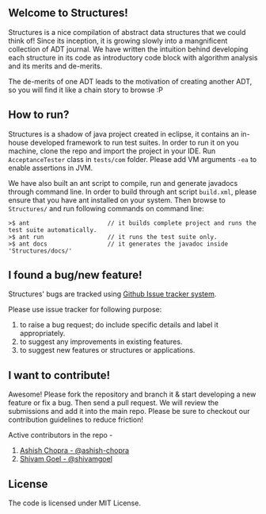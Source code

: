 Welcome to Structures!
------------------------
Structures is a nice compilation of abstract data structures that we could think of! Since its inception, it is growing slowly into a mangnificent collection of ADT journal. We have written the intuition behind developing each structure in its code as introductory code block with algorithm analysis and its merits and de-merits.

The de-merits of one ADT leads to the motivation of creating another ADT, so you will find it like a chain story to browse :P

How to run?
----------------
Structures is a shadow of java project created in eclipse, it contains an in-house developed framework to run test suites. In order to run it on you machine, clone the repo and import the project in your IDE. 
Run `AcceptanceTester` class in `tests/com` folder. Please add VM arguments `-ea` to enable assertions in JVM.

We have also built an ant script to compile, run and generate javadocs through command line. In order to build through ant script `build.xml`, please ensure that you have ant installed on your system. Then browse to 
`Structures/` and run following commands on command line:

    >$ ant                      // it builds complete project and runs the test suite automatically.
    >$ ant run                  // it runs the test suite only.
    >$ ant docs                 // it generates the javadoc inside 'Structures/docs/'

I found a bug/new feature!
---------------------------
Structures' bugs are tracked using [Github Issue tracker system](https://github.com/ashish-chopra/Structures/issues).

Please use issue tracker for following purpose:
 1. to raise a bug request; do include specific details and label it appropriately.
 2. to suggest any improvements in existing features.
 3. to suggest new features or structures or applications.

I want to contribute!
-------------------------
Awesome! Please fork the repository and branch it & start developing a new feature or fix a bug. Then send a pull request. We will review the submissions and add it into the main repo.
Please be sure to checkout our contribution guidelines to reduce friction!

Active contributors in the repo - 
 1. [Ashish Chopra - @ashish-chopra](http://github.com/ashish-chopra)
 2. [Shivam Goel - @shivamgoel](http://github.com/shivamgoel)


License
----------------
The code is licensed under MIT License.
